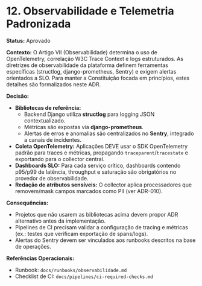 # 12. Observabilidade e Telemetria Padronizada

**Status:** Aprovado

**Contexto:** O Artigo VII (Observabilidade) determina o uso de OpenTelemetry, correlação W3C Trace Context e logs estruturados. As diretrizes de observabilidade da plataforma definem ferramentas específicas (structlog, django-prometheus, Sentry) e exigem alertas orientados a SLO. Para manter a Constituição focada em princípios, estes detalhes são formalizados neste ADR.

**Decisão:**
- **Bibliotecas de referência:**
  - Backend Django utiliza **structlog** para logging JSON contextualizado.
  - Métricas são expostas via **django-prometheus**.
  - Alertas de erros e anomalias são centralizados no **Sentry**, integrado a canais de incidentes.
- **Coleta OpenTelemetry:** Aplicações DEVE usar o SDK OpenTelemetry padrão para traces e métricas, propagando `traceparent`/`tracestate` e exportando para o collector central.
- **Dashboards SLO:** Para cada serviço crítico, dashboards contendo p95/p99 de latência, throughput e saturação são obrigatórios no provedor de observabilidade.
- **Redação de atributos sensíveis:** O collector aplica processadores que removem/mask campos marcados como PII (ver ADR-010).

**Consequências:**
- Projetos que não usarem as bibliotecas acima devem propor ADR alternativo antes da implementação.
- Pipelines de CI precisam validar a configuração de tracing e métricas (ex.: testes que verificam exportação de spans/logs).
- Alertas do Sentry devem ser vinculados aos runbooks descritos na base de operações.

**Referências Operacionais:**
- Runbook: `docs/runbooks/observabilidade.md`
- Checklist de CI: `docs/pipelines/ci-required-checks.md`
